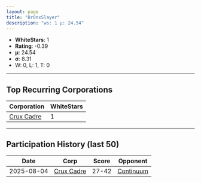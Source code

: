 ```yaml
---
layout: page
title: "Br0nxSlayer"
description: "ws: 1 μ: 24.54"
---
```

- **WhiteStars**: 1
- **Rating**: -0.39
- **μ**: 24.54  
- **σ**: 8.31
- W: 0, L: 1, T: 0

---

## Top Recurring Corporations

| Corporation | WhiteStars |
| --- | --- |
| [Crux Cadre](https://ws.tsl.rocks/corp/41cdba59897d5e01412601b648c1a692368d92c198123f9ab442f2a23464b375/) | 1 |

---

## Participation History (last 50)

| Date | Corp | Score | Opponent |
| --- | --- | --- | --- |
| 2025-08-04 | [Crux Cadre](https://ws.tsl.rocks/corp/41cdba59897d5e01412601b648c1a692368d92c198123f9ab442f2a23464b375/) | 27-42 | [Continuum](https://ws.tsl.rocks/corp/ea5fb17c8fcf67a15bd5a194549206adba2279a79973a34bcfd0abb1e3cf9107/) |
